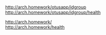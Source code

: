 http://arch.homework/otusapp/idgroup  
http://arch.homework/otusapp/idgroup/health  

http://arch.homework/  
http://arch.homework/health  
